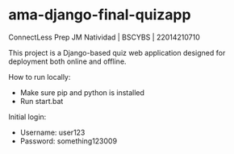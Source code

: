 # ama-django-final-quizapp

ConnectLess Prep
JM Natividad | BSCYBS | 22014210710

This project is a Django-based quiz web application designed for deployment both online and offline.

How to run locally:
* Make sure pip and python is installed
* Run start.bat

Initial login:
* Username: user123
* Password: something123009
